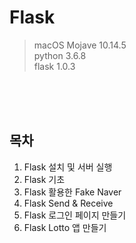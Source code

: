 # Flask
> macOS Mojave 10.14.5 <br>
> python 3.6.8 <br>
> flask 1.0.3

<br>
<br>
<br>

## 목차
01. Flask 설치 및 서버 실행
02. Flask 기초
03. Flask 활용한 Fake Naver
04. Flask Send & Receive
05. Flask 로그인 페이지 만들기
06. Flask Lotto 앱 만들기

